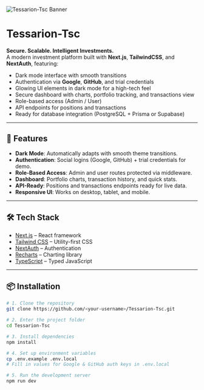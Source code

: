 ![Tessarion-Tsc Banner](./assets/tessarion-tsc-banner.png)

# Tessarion-Tsc

**Secure. Scalable. Intelligent Investments.**  
A modern investment platform built with **Next.js**, **TailwindCSS**, and **NextAuth**, featuring:

- Dark mode interface with smooth transitions
- Authentication via **Google**, **GitHub**, and trial credentials
- Glowing UI elements in dark mode for a high-tech feel
- Secure dashboard with charts, portfolio tracking, and transactions view
- Role-based access (Admin / User)
- API endpoints for positions and transactions
- Ready for database integration (PostgreSQL + Prisma or Supabase)

---

## 🚀 Features
- **Dark Mode**: Automatically adapts with smooth theme transitions.
- **Authentication**: Social logins (Google, GitHub) + trial credentials for demo.
- **Role-Based Access**: Admin and user routes protected via middleware.
- **Dashboard**: Portfolio charts, transaction history, and quick stats.
- **API-Ready**: Positions and transactions endpoints ready for live data.
- **Responsive UI**: Works on desktop, tablet, and mobile.

---

## 🛠 Tech Stack
- [Next.js](https://nextjs.org/) – React framework
- [Tailwind CSS](https://tailwindcss.com/) – Utility-first CSS
- [NextAuth](https://next-auth.js.org/) – Authentication
- [Recharts](https://recharts.org/) – Charting library
- [TypeScript](https://www.typescriptlang.org/) – Typed JavaScript

---

## 📦 Installation

```bash
# 1. Clone the repository
git clone https://github.com/<your-username>/Tessarion-Tsc.git

# 2. Enter the project folder
cd Tessarion-Tsc

# 3. Install dependencies
npm install

# 4. Set up environment variables
cp .env.example .env.local
# Fill in values for Google & GitHub auth keys in .env.local

# 5. Run the development server
npm run dev
